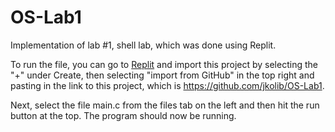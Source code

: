 # OS-Lab1
Implementation of lab #1, shell lab, which was done using Replit.

To run the file, you can go to [Replit](https://replit.com/~) and import this project by selecting the "+" under Create, then selecting "import from GitHub" in the top right and pasting in the link to this project, which is https://github.com/jkolib/OS-Lab1.

Next, select the file main.c from the files tab on the left and then hit the run button at the top. The program should now be running.
